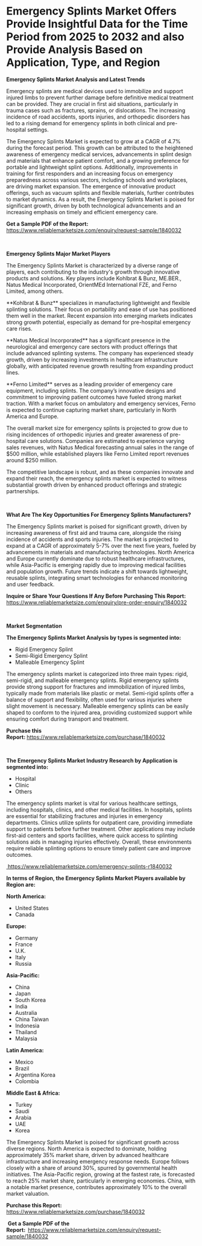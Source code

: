 <p><h1>Emergency Splints Market Offers Provide Insightful Data for the Time Period from 2025 to 2032 and also Provide Analysis Based on Application, Type, and Region</h1></p><p><strong>Emergency Splints Market Analysis and Latest Trends</strong></p>
<p><p>Emergency splints are medical devices used to immobilize and support injured limbs to prevent further damage before definitive medical treatment can be provided. They are crucial in first aid situations, particularly in trauma cases such as fractures, sprains, or dislocations. The increasing incidence of road accidents, sports injuries, and orthopedic disorders has led to a rising demand for emergency splints in both clinical and pre-hospital settings.</p><p>The Emergency Splints Market is expected to grow at a CAGR of 4.7% during the forecast period. This growth can be attributed to the heightened awareness of emergency medical services, advancements in splint design and materials that enhance patient comfort, and a growing preference for portable and lightweight splint options. Additionally, improvements in training for first responders and an increasing focus on emergency preparedness across various sectors, including schools and workplaces, are driving market expansion. The emergence of innovative product offerings, such as vacuum splints and flexible materials, further contributes to market dynamics. As a result, the Emergency Splints Market is poised for significant growth, driven by both technological advancements and an increasing emphasis on timely and efficient emergency care.</p></p>
<p><strong>Get a Sample PDF of the Report:&nbsp;</strong> <a href="https://www.reliablemarketsize.com/enquiry/request-sample/1840032?utm_campaign=1991&utm_medium=2&utm_source=Github&utm_content=ia&utm_term=13042025&utm_id=emergency-splints">https://www.reliablemarketsize.com/enquiry/request-sample/1840032</a></p>
<p>&nbsp;</p>
<p><strong>Emergency Splints Major Market Players</strong></p>
<p><p>The Emergency Splints Market is characterized by a diverse range of players, each contributing to the industry's growth through innovative products and solutions. Key players include Kohlbrat & Bunz, ME.BER., Natus Medical Incorporated, OrientMEd International FZE, and Ferno Limited, among others.</p><p>**Kohlbrat & Bunz** specializes in manufacturing lightweight and flexible splinting solutions. Their focus on portability and ease of use has positioned them well in the market. Recent expansion into emerging markets indicates strong growth potential, especially as demand for pre-hospital emergency care rises.</p><p>**Natus Medical Incorporated** has a significant presence in the neurological and emergency care sectors with product offerings that include advanced splinting systems. The company has experienced steady growth, driven by increasing investments in healthcare infrastructure globally, with anticipated revenue growth resulting from expanding product lines.</p><p>**Ferno Limited** serves as a leading provider of emergency care equipment, including splints. The company’s innovative designs and commitment to improving patient outcomes have fueled strong market traction. With a market focus on ambulatory and emergency services, Ferno is expected to continue capturing market share, particularly in North America and Europe.</p><p>The overall market size for emergency splints is projected to grow due to rising incidences of orthopedic injuries and greater awareness of pre-hospital care solutions. Companies are estimated to experience varying sales revenues, with Natus Medical forecasting annual sales in the range of $500 million, while established players like Ferno Limited report revenues around $250 million.</p><p>The competitive landscape is robust, and as these companies innovate and expand their reach, the emergency splints market is expected to witness substantial growth driven by enhanced product offerings and strategic partnerships.</p></p>
<p>&nbsp;</p>
<p><strong>What Are The Key Opportunities For Emergency Splints Manufacturers?</strong></p>
<p><p>The Emergency Splints market is poised for significant growth, driven by increasing awareness of first aid and trauma care, alongside the rising incidence of accidents and sports injuries. The market is projected to expand at a CAGR of approximately 5-7% over the next five years, fueled by advancements in materials and manufacturing technologies. North America and Europe currently dominate due to robust healthcare infrastructures, while Asia-Pacific is emerging rapidly due to improving medical facilities and population growth. Future trends indicate a shift towards lightweight, reusable splints, integrating smart technologies for enhanced monitoring and user feedback.</p></p>
<p><strong>Inquire or Share Your Questions If Any Before Purchasing This Report:</strong> <a href="https://www.reliablemarketsize.com/enquiry/pre-order-enquiry/1840032?utm_campaign=1991&utm_medium=2&utm_source=Github&utm_content=ia&utm_term=13042025&utm_id=emergency-splints">https://www.reliablemarketsize.com/enquiry/pre-order-enquiry/1840032</a></p>
<p>&nbsp;</p>
<p><strong>Market Segmentation</strong></p>
<p><strong>The Emergency Splints Market Analysis by types is segmented into:</strong></p>
<p><ul><li>Rigid Emergency Splint</li><li>Semi-Rigid Emergency Splint</li><li>Malleable Emergency Splint</li></ul></p>
<p><p>The emergency splints market is categorized into three main types: rigid, semi-rigid, and malleable emergency splints. Rigid emergency splints provide strong support for fractures and immobilization of injured limbs, typically made from materials like plastic or metal. Semi-rigid splints offer a balance of support and flexibility, often used for various injuries where slight movement is necessary. Malleable emergency splints can be easily shaped to conform to the injured area, providing customized support while ensuring comfort during transport and treatment.</p></p>
<p><strong>Purchase this Report:&nbsp;</strong><a href="https://www.reliablemarketsize.com/purchase/1840032?utm_campaign=1991&utm_medium=2&utm_source=Github&utm_content=ia&utm_term=13042025&utm_id=emergency-splints">https://www.reliablemarketsize.com/purchase/1840032</a></p>
<p>&nbsp;</p>
<p><strong>The Emergency Splints Market Industry Research by Application is segmented into:</strong></p>
<p><ul><li>Hospital</li><li>Clinic</li><li>Others</li></ul></p>
<p><p>The emergency splints market is vital for various healthcare settings, including hospitals, clinics, and other medical facilities. In hospitals, splints are essential for stabilizing fractures and injuries in emergency departments. Clinics utilize splints for outpatient care, providing immediate support to patients before further treatment. Other applications may include first-aid centers and sports facilities, where quick access to splinting solutions aids in managing injuries effectively. Overall, these environments require reliable splinting options to ensure timely patient care and improve outcomes.</p></p>
<p><a href="https://www.reliablemarketsize.com/emergency-splints-r1840032?utm_campaign=1991&utm_medium=2&utm_source=Github&utm_content=ia&utm_term=13042025&utm_id=emergency-splints">&nbsp;https://www.reliablemarketsize.com/emergency-splints-r1840032</a></p>
<p><strong>In terms of Region, the Emergency Splints Market Players available by Region are:</strong></p>
<p>
    <p> <strong> North America: </strong>
        <ul>
            <li>United States</li>
            <li>Canada</li>
        </ul>
        </p> 
    <p> <strong> Europe: </strong>
        <ul>
            <li>Germany</li>
            <li>France</li>
            <li>U.K.</li>
            <li>Italy</li>
            <li>Russia</li>
        </ul>
        </p> 
    <p> <strong> Asia-Pacific: </strong>
        <ul>
            <li>China</li>
            <li>Japan</li>
            <li>South Korea</li>
            <li>India</li>
            <li>Australia</li>
            <li>China Taiwan</li>
            <li>Indonesia</li>
            <li>Thailand</li>
            <li>Malaysia</li>
        </ul>
        </p> 
    <p> <strong> Latin America: </strong>
        <ul>
            <li>Mexico</li>
            <li>Brazil</li>
            <li>Argentina Korea</li>
            <li>Colombia</li>
        </ul>
        </p> 
    <p> <strong> Middle East & Africa: </strong>
        <ul>
            <li>Turkey</li>
            <li>Saudi</li>
            <li>Arabia</li>
            <li>UAE</li>
            <li>Korea</li>
        </ul>
    </p>
    </p>
<p><p>The Emergency Splints Market is poised for significant growth across diverse regions. North America is expected to dominate, holding approximately 35% market share, driven by advanced healthcare infrastructure and increasing emergency response needs. Europe follows closely with a share of around 30%, spurred by governmental health initiatives. The Asia-Pacific region, growing at the fastest rate, is forecasted to reach 25% market share, particularly in emerging economies. China, with a notable market presence, contributes approximately 10% to the overall market valuation.</p></p>
<p><strong>Purchase this Report: </strong><a href="https://www.reliablemarketsize.com/purchase/1840032?utm_campaign=1991&utm_medium=2&utm_source=Github&utm_content=ia&utm_term=13042025&utm_id=emergency-splints">https://www.reliablemarketsize.com/purchase/1840032</a></p>
<p>&nbsp;<strong>Get a Sample PDF of the Report:&nbsp;&nbsp;</strong><a href="https://www.reliablemarketsize.com/enquiry/request-sample/1840032?utm_campaign=1991&utm_medium=2&utm_source=Github&utm_content=ia&utm_term=13042025&utm_id=emergency-splints">https://www.reliablemarketsize.com/enquiry/request-sample/1840032</a></p>
<p><strong></strong></p>
<p><p></p><p></p><p></p></p>